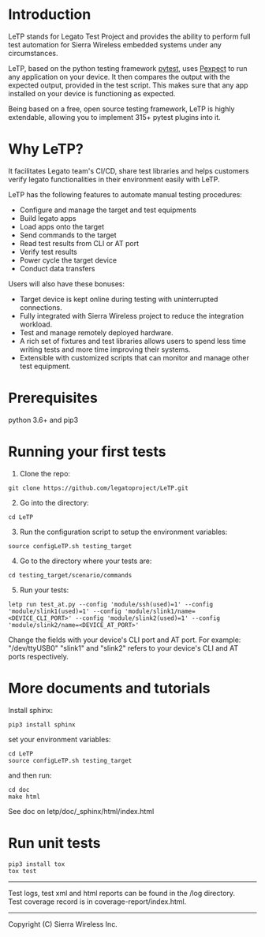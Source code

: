 # Introduction

LeTP stands for Legato Test Project and
provides the ability to perform full test automation
for Sierra Wireless embedded systems under any circumstances.<br>

LeTP, based on the python testing framework
<a HREF="https://docs.pytest.org/en/stable/">pytest</a>, uses
<a HREF="https://pexpect.readthedocs.io/en/stable/">Pexpect</a>
to run any application on your device. It then compares the output with the expected output,
provided in the test script. This makes sure that any app installed on your device is functioning as expected.

Being based on a free, open source testing framework, LeTP is highly extendable,
allowing you to implement 315+ pytest plugins into it. <br>

# Why LeTP?
It facilitates Legato team's CI/CD, share test libraries
and helps customers verify legato functionalities in
their environment easily with LeTP.

LeTP has the following features to automate manual testing procedures:

- Configure and manage the target and test equipments
- Build legato apps
- Load apps onto the target
- Send commands to the target
- Read test results from CLI or AT port
- Verify test results
- Power cycle the target device
- Conduct data transfers

Users will also have these bonuses:

- Target device is kept online during testing with uninterrupted connections.
- Fully integrated with Sierra Wireless project to reduce the integration workload.
- Test and manage remotely deployed hardware.
- A rich set of fixtures and test libraries allows users to spend less time
  writing tests and more time improving their systems.
- Extensible with customized scripts that can monitor and manage other test equipment.

# Prerequisites
python 3.6+ and pip3 <br>

# Running your first tests

1. Clone the repo:
```
git clone https://github.com/legatoproject/LeTP.git
```
2. Go into the directory:
```
cd LeTP
```
3. Run the configuration script to setup the environment variables:
```
source configLeTP.sh testing_target
```
4. Go to the directory where your tests are:
```
cd testing_target/scenario/commands
```
5. Run your tests:
```
letp run test_at.py --config 'module/ssh(used)=1' --config 'module/slink1(used)=1' --config 'module/slink1/name=<DEVICE_CLI_PORT>' --config 'module/slink2(used)=1' --config 'module/slink2/name=<DEVICE_AT_PORT>'
```
Change the fields with your device's CLI port and AT port. For example: "/dev/ttyUSB0"
"slink1" and "slink2" refers to your device's CLI and AT ports respectively.

# More documents and tutorials
Install sphinx: <br>
```
pip3 install sphinx
```
set your environment variables: <br>
```
cd LeTP
source configLeTP.sh testing_target
```
and then run: <br>
```
cd doc
make html
```
See doc on letp/doc/_sphinx/html/index.html

# Run unit tests
```
pip3 install tox
tox test
```

***
Test logs, test xml and html reports can be found in the /log directory. <br>
Test coverage record is in coverage-report/index.html.

* * *
Copyright (C) Sierra Wireless Inc.
